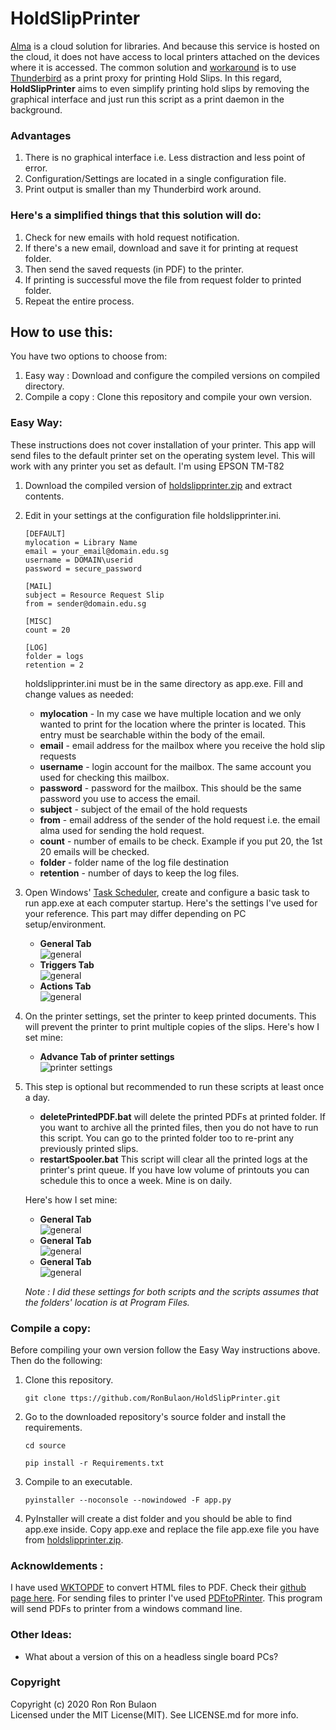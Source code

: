 # HoldSlipPrinter
[Alma](https://www.exlibrisgroup.com/products/alma-library-services-platform/) is a cloud solution for libraries. And because this service is hosted on the cloud, it does not have access to local printers attached on the devices where it is accessed. The common solution and [workaround](https://developers.exlibrisgroup.com/blog/using-thunderbird-as-a-print-proxy/) is to use [Thunderbird](https://www.thunderbird.net/) as a print proxy for printing Hold Slips. In this regard, **HoldSlipPrinter** aims to even simplify printing hold slips by removing the graphical interface and just run this script as a print daemon in the background.

### Advantages
1. There is no graphical interface i.e. Less distraction and less point of error.
2. Configuration/Settings are located in a single configuration file.
3. Print output is smaller than my Thunderbird work around.

### Here's a simplified things that this solution will do:
1. Check for new emails with hold request notification.
2. If there's a new email, download and save it for printing at request folder.
3. Then send the saved requests (in PDF) to the printer.
4. If printing is successful move the file from request folder to printed folder.
5. Repeat the entire process.


## How to use this:
You have two options to choose from:
1. Easy way : Download and configure the compiled versions on compiled directory.
2. Compile a copy : Clone this repository and compile your own version.

### Easy Way:
These instructions does not cover installation of your printer. This app will send files to the default printer set on the operating system level. This will work with any printer you set as default. I'm using EPSON TM-T82
1. Download the compiled version of [holdslipprinter.zip](https://github.com/RonBulaon/HoldSlipPrinter/raw/master/compiled/holdslipprinter.zip) and extract contents.
2. Edit in your settings at the configuration file holdslipprinter.ini.
    ```
    [DEFAULT]
    mylocation = Library Name
    email = your_email@domain.edu.sg
    username = DOMAIN\userid
    password = secure_password

    [MAIL]
    subject = Resource Request Slip
    from = sender@domain.edu.sg

    [MISC]
    count = 20

    [LOG]
    folder = logs
    retention = 2
    ```
    holdslipprinter.ini must be in the same directory as app.exe. Fill and change values as needed:
     * **mylocation** - In my case we have multiple location and we only wanted to print for the location where the printer is located. This entry must be searchable within the body of the email.
     * **email** - email address for the mailbox where you receive the hold slip requests
     * **username** - login account for the mailbox. The same account you used for checking this mailbox.
     * **password** - password for the mailbox. This should be the same password you use to access the email.
     * **subject** - subject of the email of the hold requests
     * **from** - email address of the sender of the hold request i.e. the email alma used for sending the hold request.
     * **count** - number of emails to be check. Example if you put 20, the 1st 20 emails will be checked.
     * **folder** - folder name of the log file destination
     * **retention** - number of days to keep the log files.
3. Open Windows' [Task Scheduler](https://docs.microsoft.com/en-us/windows/win32/taskschd/using-the-task-scheduler), create and configure a basic task to run app.exe at each computer startup. Here's the settings I've used for your reference. This part may differ depending on PC setup/environment.
     * **General Tab** <br> ![general](/img/image1.png)
     * **Triggers Tab** <br> ![general](/img/image2.png)
     * **Actions Tab** <br> ![general](/img/image3.png)
4. On the printer settings, set the printer to keep printed documents. This will prevent the printer to print multiple copies of the slips. Here's how I set mine:
     * **Advance Tab of printer settings** <br> ![printer settings](/img/image7.png)
5. This step is optional but recommended to run these scripts at least once a day.
     * **deletePrintedPDF.bat** will delete the printed PDFs at printed folder. If you want to archive all the printed files, then you do not have to run this script. You can go to the printed folder too to re-print any previously printed slips.
     * **restartSpooler.bat** This script will clear all the printed logs at the printer's print queue. If you have low volume of printouts you can schedule this to once a week. Mine is on daily.

     Here's how I set mine:
      * **General Tab** <br> ![general](/img/image4.png)
      * **General Tab** <br> ![general](/img/image5.png)
      * **General Tab** <br> ![general](/img/image6.png)

      _Note : I did these settings for both scripts and the scripts assumes that the folders' location is at Program Files._

### Compile a copy:
Before compiling your own version follow the Easy Way instructions above. Then do the following:
1. Clone this repository.
    ```
    git clone ttps://github.com/RonBulaon/HoldSlipPrinter.git
    ```
2. Go to the downloaded repository's source folder and install the requirements.
    ```
    cd source
    ```

    ```
    pip install -r Requirements.txt
    ```
3. Compile to an executable.
    ```
    pyinstaller --noconsole --nowindowed -F app.py
    ```
4. PyInstaller will create a dist folder and you should be able to find app.exe inside. Copy app.exe and replace the file app.exe file you have from [holdslipprinter.zip](https://github.com/RonBulaon/HoldSlipPrinter/raw/master/compiled/holdslipprinter.zip).

### Acknowldements :
I have used [WK<html>TOPDF](https://wkhtmltopdf.org/downloads.html) to convert HTML files to PDF. Check their [github page here](https://github.com/wkhtmltopdf/wkhtmltopdf). For sending files to printer I've used [PDFtoPRinter](http://www.columbia.edu/~em36/pdftoprinter.html). This program will send PDFs to printer from a windows command line.

### Other Ideas:
* What about a version of this on a headless single board PCs?

### Copyright
Copyright (c) 2020 Ron Ron Bulaon <br>
Licensed under the MIT License(MIT). See LICENSE.md for more info.
